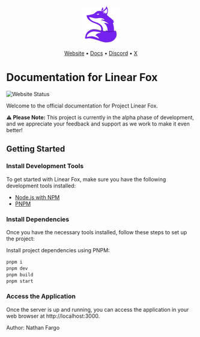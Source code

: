 <p align="center"><img src="public/512.webp" style="text-align: center;" alt="Linear Fox Logo" width="100"></p>

<div align="center">
  <a href="https://linearfox.com">Website</a> •
  <a href="https://docs.linearfox.com">Docs</a> •
  <a href="https://discord.linearfox.com/">Discord</a> •
  <a href="https://x.com/linear_fox">X</a>
</div>

# Documentation for Linear Fox

![Website Status](https://img.shields.io/website?url=https://linearfox.com)

Welcome to the official documentation for Project Linear Fox.

**⚠️ Please Note:** This project is currently in the alpha phase of development, and we appreciate your feedback and support as we work to make it even better!

## Getting Started

### Install Development Tools

To get started with Linear Fox, make sure you have the following development tools installed:

- [Node.js with NPM](https://nodejs.org/en/download/package-manager/)
- [PNPM](https://pnpm.io/installation)

### Install Dependencies

Once you have the necessary tools installed, follow these steps to set up the project:

Install project dependencies using PNPM:

```bash
pnpm i
pnpm dev
pnpm build
pnpm start
```

### Access the Application

Once the server is up and running, you can access the application in your web browser at http://localhost:3000.

Author: Nathan Fargo
